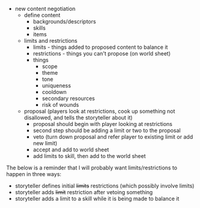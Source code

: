 - new content negotiation
	- define content
		- backgrounds/descriptors
		- skills
		- items
	- limits and restrictions
		- limits - things added to proposed content to balance it
		- restrictions - things you can't propose (on world sheet)
		- things
			- scope
			- theme
			- tone
			- uniqueness
			- cooldown
			- secondary resources
			- risk of wounds
	- proposal (players look at restrictions, cook up something not disallowed, and tells the storyteller about it)
		- proposal should begin with player looking at restrictions
		- second step should be adding a limit or two to the proposal
		- veto (turn down proposal and refer player to existing limit or add new limit)
		- accept and add to world sheet
		- add limits to skill, then add to the world sheet

The below is a reminder that I will probably want limits/restrictions to happen in three ways:
- storyteller defines initial ~~limits~~ restrictions (which possibly involve limits)
- storyteller adds ~~limit~~ restriction after vetoing something
- storyteller adds a limit to a skill while it is being made to balance it

